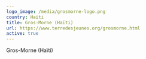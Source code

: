 ```yaml
---
logo_image: /media/grosmorne-logo.png
country: Haïti
title: Gros-Morne (Haïti)
url: https://www.terredesjeunes.org/grosmorne.html
active: true
---
```

Gros-Morne (Haïti)